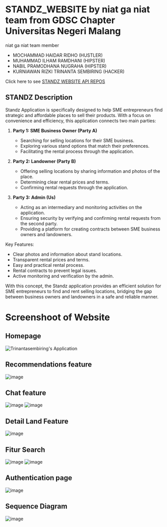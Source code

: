 # STANDZ_WEBSITE by niat ga niat team from GDSC Chapter Universitas Negeri Malang

niat ga niat team member
- MOCHAMMAD HAIDAR RIDHO (HUSTLER)
- MUHAMMAD ILHAM RAMDHANI (HIPSTER)
- NABIL PRAMODHANA NUGRAHA (HIPSTER)
- KURNIAWAN RIZKI TRINANTA SEMBIRING (HACKER)

Click here to see <a href="https://github.com/Kurniawanrzk/STANDZ-api">STANDZ WEBSITE API REPOS</a>

## STANDZ Description
Standz Application is specifically designed to help SME entrepreneurs find strategic and affordable places to sell their products. With a focus on convenience and efficiency, this application connects two main parties:

1. **Party 1: SME Business Owner (Party A)**
   - Searching for selling locations for their SME business.
   - Exploring various stand options that match their preferences.
   - Facilitating the rental process through the application.

2. **Party 2: Landowner (Party B)**
   - Offering selling locations by sharing information and photos of the place.
   - Determining clear rental prices and terms.
   - Confirming rental requests through the application.

3. **Party 3: Admin (Us)**
   - Acting as an intermediary and monitoring activities on the application.
   - Ensuring security by verifying and confirming rental requests from the second party.
   - Providing a platform for creating contracts between SME business owners and landowners.

Key Features:
- Clear photos and information about stand locations.
- Transparent rental prices and terms.
- Easy and practical rental process.
- Rental contracts to prevent legal issues.
- Active monitoring and verification by the admin.

With this concept, the Standz application provides an efficient solution for SME entrepreneurs to find and rent selling locations, bridging the gap between business owners and landowners in a safe and reliable manner.
# Screenshoot of Website
## Homepage
![Trinantasembiring's Application](https://github.com/Kurniawanrzk/STANDZ-website/assets/92316345/aa521c36-22e0-4096-b1cf-1b93dc3af98b)

## Recommendations feature
![image](https://github.com/Kurniawanrzk/STANDZ-website/assets/92316345/c6adf232-a49b-4c13-a661-9bb53274fb86)

## Chat feature
![image](https://github.com/Kurniawanrzk/STANDZ-website/assets/92316345/3e91d24c-af19-4b1c-ade4-8ab6fd3dce94)
![image](https://github.com/Kurniawanrzk/STANDZ-website/assets/92316345/033c3c9d-c8c8-4f3d-bbd6-a8772cf9fe5a)

## Detail Land Feature
![image](https://github.com/Kurniawanrzk/STANDZ-website/assets/92316345/dac53a25-0cab-4ce7-845a-da9b9bd5af55)

## Fitur Search
![image](https://github.com/Kurniawanrzk/STANDZ-website/assets/92316345/71ae49db-e504-4bce-8751-a66aab18d0dc)
![image](https://github.com/Kurniawanrzk/STANDZ-website/assets/92316345/048ec816-1ea7-4fdf-9346-10cfc604d0ca)

## Authentication page
![image](https://github.com/Kurniawanrzk/STANDZ-website/assets/92316345/e206a900-8235-4afe-9221-d0149aa212bd)

## Sequence Diagram
![image](https://github.com/Kurniawanrzk/STANDZ-website/assets/92316345/7e72d027-743c-4a5f-9b8a-a548f4c84bc8)


